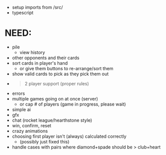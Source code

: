 * setup imports from /src/
* typescript

# NEED:
* pile
	* view history
* other opponents and their cards
* sort cards in player's hand
	* or give them buttons to re-arrange/sort them
* show valid cards to pick as they pick them out
* > 2 player support (proper rules)
* errors
* multiple games going on at once (server)
	* or cap # of players (game in progress, please wait)
* simple ai
* gfx
* chat (rocket league/hearthstone style)
* win, confirm, reset
* crazy animations
* choosing first player isn't (always) calculated correctly
	* (possibly just fixed this)
* handle cases with pairs where diamond+spade should be > club+heart